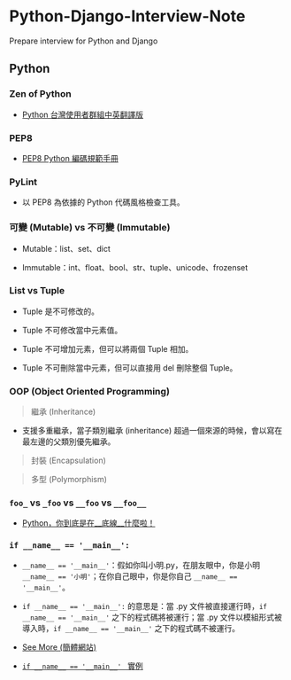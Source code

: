 # Python-Django-Interview-Note

Prepare interview for Python and Django

## Python

### Zen of Python 

- [Python 台灣使用者群組中英翻譯版](http://wiki.python.org.tw/The%20Zen%20Of%20Python)

### PEP8

- [PEP8 Python 編碼規範手冊](https://cflin.com/wordpress/603/pep8-python%E7%B7%A8%E7%A2%BC%E8%A6%8F%E7%AF%84%E6%89%8B%E5%86%8A)

### PyLint

- 以 PEP8 為依據的 Python 代碼風格檢查工具。

### 可變 (Mutable) vs 不可變 (Immutable)

- Mutable：list、set、dict 

- Immutable：int、float、bool、str、tuple、unicode、frozenset


### List vs Tuple

- Tuple 是不可修改的。

- Tuple 不可修改當中元素值。

- Tuple 不可增加元素，但可以將兩個 Tuple 相加。

- Tuple 不可刪除當中元素，但可以直接用 del 刪除整個 Tuple。

### OOP (Object Oriented Programming)

> 繼承 (Inheritance)
- 支援多重繼承，當子類別繼承 (inheritance) 超過一個來源的時候，會以寫在最左邊的父類別優先繼承。

> 封裝 (Encapsulation)

> 多型 (Polymorphism)

### ```foo_``` vs ```_foo``` vs ```__foo``` vs ```__foo__```

- [Python，你到底是在__底線__什麼啦！](https://aji.tw/python%E4%BD%A0%E5%88%B0%E5%BA%95%E6%98%AF%E5%9C%A8__%E5%BA%95%E7%B7%9A__%E4%BB%80%E9%BA%BC%E5%95%A6/)

### ```if __name__ == '__main__':```

- ```__name__ == '__main__'```：假如你叫小明.py，在朋友眼中，你是小明 ```__name__ == '小明'```；在你自己眼中，你是你自己 ```__name__ == '__main__'```。

- ```if __name__ == '__main__':``` 的意思是：當 .py 文件被直接運行時，```if __name__ == '__main__'``` 之下的程式碼將被運行；當 .py 文件以模組形式被導入時，```if __name__ == '__main__'``` 之下的程式碼不被運行。

- [See More (簡體網站)](https://blog.csdn.net/yjk13703623757/article/details/77918633)

- [```if __name__ == '__main__' ``` 實例](https://blog.castman.net/%E6%95%99%E5%AD%B8/2018/01/27/python-name-main.html)



